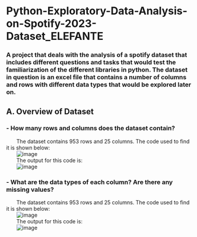 # Python-Exploratory-Data-Analysis-on-Spotify-2023-Dataset_ELEFANTE
### A project that deals with the analysis of a spotify dataset that includes different questions and tasks that would test the familiarization of the different libraries in python. The dataset in question is an excel file that contains a number of columns and rows with different data types that would be explored later on.
## A. Overview of Dataset
### - How many rows and columns does the dataset contain?
&nbsp;&nbsp;&nbsp;&nbsp;&nbsp;&nbsp;&nbsp;The dataset contains 953 rows and 25 columns. The code used to find it is shown below:\
&nbsp;&nbsp;&nbsp;&nbsp;&nbsp;&nbsp;&nbsp;![image](https://github.com/user-attachments/assets/5e3ada79-dc0c-4165-9893-563d23ad94c9)\
&nbsp;&nbsp;&nbsp;&nbsp;&nbsp;&nbsp;&nbsp;The output for this code is:\
&nbsp;&nbsp;&nbsp;&nbsp;&nbsp;&nbsp;&nbsp;![image](https://github.com/user-attachments/assets/b61c4a79-c812-4fdb-aace-70cb28c2990f)
### - What are the data types of each column? Are there any missing values?
&nbsp;&nbsp;&nbsp;&nbsp;&nbsp;&nbsp;&nbsp;The dataset contains 953 rows and 25 columns. The code used to find it is shown below:\
&nbsp;&nbsp;&nbsp;&nbsp;&nbsp;&nbsp;&nbsp;![image](https://github.com/user-attachments/assets/5e3ada79-dc0c-4165-9893-563d23ad94c9)\
&nbsp;&nbsp;&nbsp;&nbsp;&nbsp;&nbsp;&nbsp;The output for this code is:\
&nbsp;&nbsp;&nbsp;&nbsp;&nbsp;&nbsp;&nbsp;![image](https://github.com/user-attachments/assets/b61c4a79-c812-4fdb-aace-70cb28c2990f)



